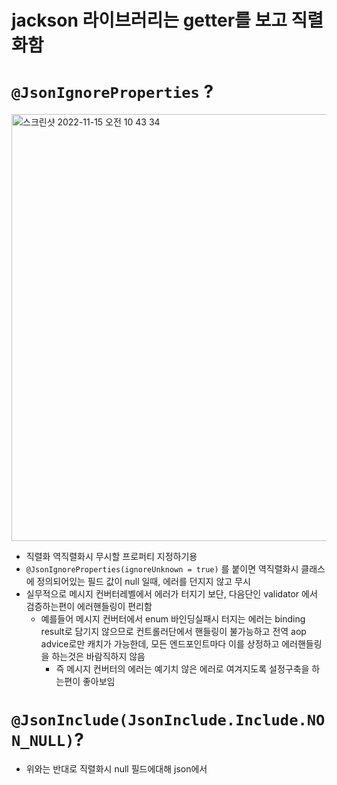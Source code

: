 # jackson 라이브러리는 getter를 보고 직렬화함

# `@JsonIgnoreProperties` ?

<img width="683" alt="스크린샷 2022-11-15 오전 10 43 34" src="https://user-images.githubusercontent.com/85499582/201805968-87e3fb9b-9ecc-4b36-a901-ecc860be0870.png">

- 직렬화 역직렬화시 무시할 프로퍼티 지정하기용
- `@JsonIgnoreProperties(ignoreUnknown = true)` 를 붙이면 역직렬화시 클래스에 정의되어있는 필드 값이 null 일때, 에러를 던지지 않고 무시
- 실무적으로 메시지 컨버터레벨에서 에러가 터지기 보단, 다음단인 validator 에서 검증하는편이 에러핸들링이 편리함
  - 예를들어 메시지 컨버터에서 enum 바인딩실패시 터지는 에러는 binding result로 담기지 않으므로 컨트롤러단에서 핸들링이 불가능하고 전역 aop advice로만 캐치가 가능한데, 모든 엔드포인트마다 이를 상정하고 에러핸들링을 하는것은 바람직하지 않음 
    - 즉 메시지 컨버터의 에러는 예기치 않은 에러로 여겨지도록 설정구축을 하는편이 좋아보임 


# `@JsonInclude(JsonInclude.Include.NON_NULL)`?
- 위와는 반대로 직렬화시 null 필드에대해 json에서 
